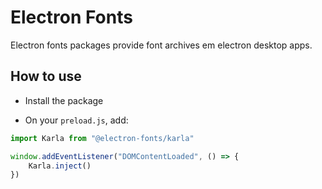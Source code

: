 # Electron Fonts

Electron fonts packages provide font archives em electron desktop apps.

## How to use

* Install the package

* On your `preload.js`, add:

```ts
import Karla from "@electron-fonts/karla"

window.addEventListener("DOMContentLoaded", () => {
    Karla.inject()
})
```